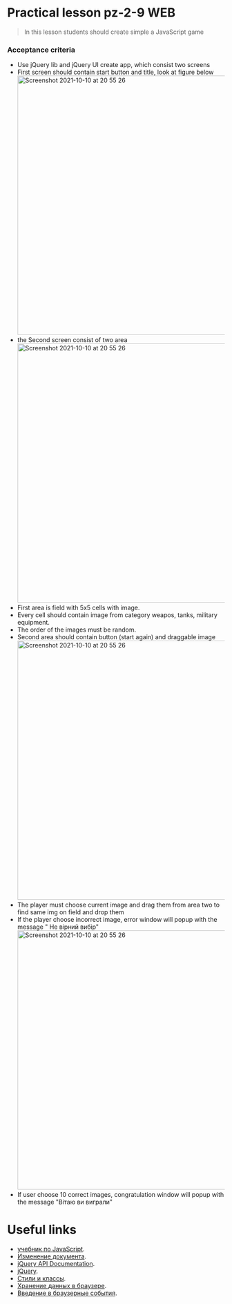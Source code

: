 # Practical lesson pz-2-9 WEB

> In this lesson students should create simple a JavaScript game

### Acceptance criteria

* Use jQuery lib and jQuery UI create app, which consist two screens
* First screen should contain start button and title, look at figure below
  <img width="600" alt="Screenshot 2021-10-10 at 20 55 26" src="https://user-images.githubusercontent.com/10829855/190143420-2a8ad2ef-513c-49bd-90f4-243efc24a12a.png">
* the Second screen consist of two area
  <img width="600" alt="Screenshot 2021-10-10 at 20 55 26" src="https://user-images.githubusercontent.com/10829855/190143486-263a887e-abf6-40e7-a329-6ca64f553d69.png">
* First area is field with 5x5 cells with image.
* Every cell should contain image from category weapos, tanks, military equipment.
* The order of the images must be random.
* Second area should contain button (start again) and draggable image
  <img width="600" alt="Screenshot 2021-10-10 at 20 55 26" src="https://user-images.githubusercontent.com/10829855/190145003-9d2f2064-5a7a-4d8d-ab4e-cba07ec94aa2.png">
* The player must choose current image and drag them from area two to find same img on field and drop them
* If the player choose incorrect image, error window will popup with the message " Не вірний вибір"
  <img width="600" alt="Screenshot 2021-10-10 at 20 55 26" src="https://user-images.githubusercontent.com/10829855/190143831-9e53fcb2-1552-49b8-87e9-5fa5010cf6c5.png">
* If user choose 10 correct images, congratulation window will popup with the message "Вітаю ви виграли"

# Useful links

* [учебник по JavaScript](https://learn.javascript.ru/).
* [Изменение документа](https://learn.javascript.ru/modifying-document).
* [jQuery API Documentation](https://api.jquery.com/).
* [jQuery](https://jquery.com/).
* [Стили и классы](https://learn.javascript.ru/styles-and-classes).
* [Хранение данных в браузере](https://learn.javascript.ru/data-storage).
* [Введение в браузерные события](https://learn.javascript.ru/introduction-browser-events).
